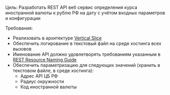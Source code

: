 Цель:
Разработать REST API веб сервис определения курса иностранной валюты к рублю РФ на дату с учётом входных параметров и конфигурации

Требования:
- Реализовать в архитектуре [Vertical Slice](https://www.jimmybogard.com/vertical-slice-architecture/)
- Обеспечить логирование в текстовый файл на среде хостинга всех вызовов
- Именование API должно удовлетворять требованиям указанным в [REST Resource Naming Guide](https://restfulapi.net/resource-naming/)
- Обеспечить параметризацию для следующих значений (хранить в текстовом файле, в среде хостинга):
  - Адрес API ЦБ РФ
  - Радиус окружности
  - Код иностранной валюты
